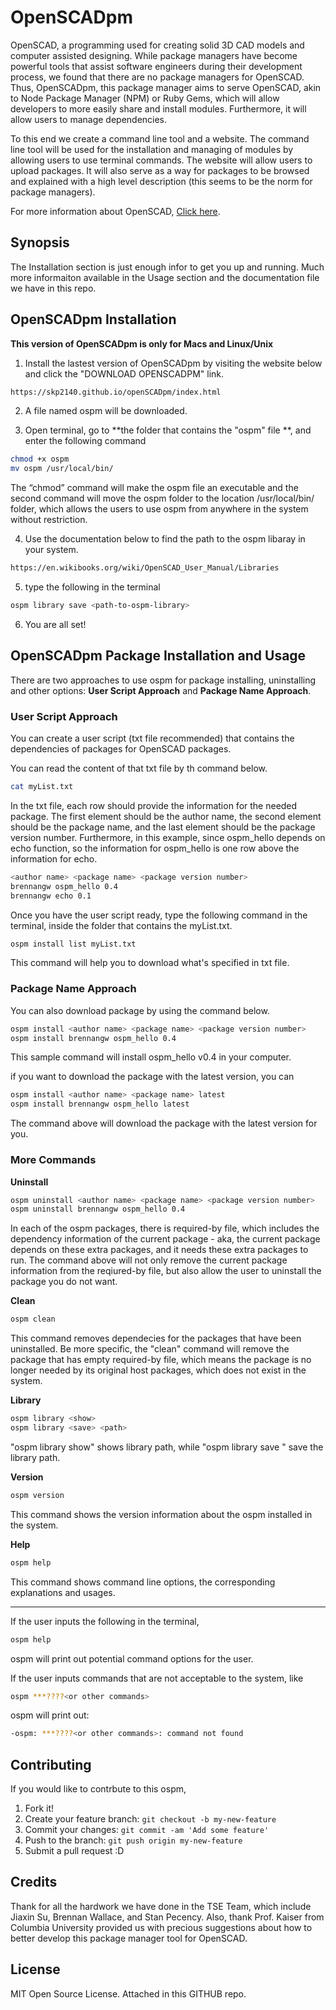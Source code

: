 # OpenSCADpm

OpenSCAD, a programming used for creating solid 3D CAD models and computer assisted designing. While package
managers have become powerful tools that assist software engineers during their development process, we found
that there are no package managers for OpenSCAD. Thus, OpenSCADpm, this package manager aims to serve OpenSCAD,
akin to Node Package Manager (NPM) or Ruby Gems, which will allow developers to more easily share and install
modules. Furthermore, it will allow users to manage dependencies. 

To this end we create a command line tool and a website. The command line tool will be used for the 
installation and managing of modules by allowing users to use terminal commands. The website will allow users 
to upload packages. It will also serve as a way for packages to be browsed and explained with a high level 
description (this seems to be the norm for package managers).

For more information about OpenSCAD, [Click here](http://www.openscad.org/about.html). 

## Synopsis
The Installation section is just enough infor to get you up and running. 
Much more informaiton available in the Usage section and the documentation file we have in this repo.


## OpenSCADpm Installation
**This version of OpenSCADpm is only for Macs and Linux/Unix**

1. Install the lastest version of OpenSCADpm by visiting the website below and click the "DOWNLOAD OPENSCADPM" link.

```sh
https://skp2140.github.io/openSCADpm/index.html
```

2. A file named ospm will be downloaded.  

3. Open terminal, go to **the folder that contains the "ospm" file **, and enter the following command
```sh
chmod +x ospm
mv ospm /usr/local/bin/
```
The “chmod” command will make the ospm file an executable and the second command will move the ospm folder to the location /usr/local/bin/ folder, which allows the users to use ospm from anywhere in the system without restriction.


4. Use the documentation below to find the path to the ospm libaray in your system.
```sh
https://en.wikibooks.org/wiki/OpenSCAD_User_Manual/Libraries
```

5. type the following in the terminal
```sh
ospm library save <path-to-ospm-library> 
```

6. You are all set!

## OpenSCADpm Package Installation and Usage

There are two approaches to use ospm for package installing, uninstalling and other options: **User 
Script Approach** and **Package Name Approach**. 


### User Script Approach
You can create a user script (txt file recommended) that contains the dependencies of packages for 
OpenSCAD packages. 

You can read the content of that txt file by th command below.
```sh
cat myList.txt
```
In the txt file, each row should provide the information for the needed package. The first element 
should be the author name, the second element should be the package name, and the last element 
should be the package version number. Furthermore, in this example, since ospm_hello depends on 
echo function, so the information for ospm_hello is one row above the information for echo. 

```sh
<author name> <package name> <package version number>
brennangw ospm_hello 0.4
brennangw echo 0.1
```

Once you have the user script ready, type the following command in the terminal, inside the folder
that contains the myList.txt.

```sh
ospm install list myList.txt
```

This command will help you to download what's specified in txt file. 


### Package Name Approach

You can also download package by using the command below.
```sh
ospm install <author name> <package name> <package version number>
ospm install brennangw ospm_hello 0.4
```
This sample command will install ospm_hello v0.4 in your computer. 

if you want to download the package with the latest version, you can 
```sh
ospm install <author name> <package name> latest
ospm install brennangw ospm_hello latest
```
The command above will download the package with the latest version for you. 


### More Commands

**Uninstall**
```sh
ospm uninstall <author name> <package name> <package version number>
ospm uninstall brennangw ospm_hello 0.4
```
In each of the ospm packages, there is required-by file, which includes the dependency information
of the current package - aka, the current package depends on these extra packages, and it needs
these extra packages to run. The command above will not only remove the current package information 
from the reqiured-by file, but also allow the user to uninstall the package you do not want. 

**Clean**
```sh
ospm clean
```
This command removes dependecies for the packages that have been uninstalled. Be more specific, the
"clean" command will remove the package that has empty required-by file, which means the package is
no longer needed by its original host packages, which does not exist in the system. 

**Library**
```sh
ospm library <show>
ospm library <save> <path>
```
"ospm library show" shows library path, while "ospm library save <path>" save the library path.


**Version**
```sh
ospm version
```
This command shows the version information about the ospm installed in the system. 


**Help**
```sh
ospm help
```
This command shows command line options, the corresponding explanations and usages. 

***
If the user inputs the following in the terminal,
```sh
ospm help
```
ospm will print out potential command options for the user. 


If the user inputs commands that are not acceptable to the system, like
```sh
ospm ***????<or other commands>
```

ospm will print out:
```sh
-ospm: ***????<or other commands>: command not found
```


## Contributing
If you would like to contrbute to this ospm, 

1. Fork it!
2. Create your feature branch: 
`git checkout -b my-new-feature`
3. Commit your changes: 
`git commit -am 'Add some feature'`
4. Push to the branch: 
`git push origin my-new-feature`
5. Submit a pull request :D


## Credits

Thank for all the hardwork we have done in the TSE Team, which include Jiaxin Su, Brennan Wallace,
and Stan Pecency. Also, thank Prof. Kaiser from Columbia University provided us with precious suggestions
about how to better develop this package manager tool for OpenSCAD.


## License
MIT Open Source License. 
Attached in this GITHUB repo. 
